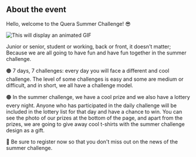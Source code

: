 ## About the event
Hello, welcome to the Quera Summer Challenge! 😎

<p>
<img src="https://media.giphy.com/media/BBRYCFRxcIlvTHXysO/giphy.gif" alt="This will display an animated GIF" >
</p>

Junior or senior, student or working, back or front, it doesn't matter; Because we are all going to have fun and have fun together in the summer challenge.

🟠 7 days, 7 challenges: every day you will face a different and cool challenge. The level of some challenges is easy and some are medium or difficult, and in short, we all have a challenge model.

🟠 In the summer challenge, we have a cool prize and we also have a lottery every night. Anyone who has participated in the daily challenge will be included in the lottery list for that day and have a chance to win. You can see the photo of our prizes at the bottom of the page, and apart from the prizes, we are going to give away cool t-shirts with the summer challenge design as a gift.

🌻 Be sure to register now so that you don't miss out on the news of the summer challenge.
